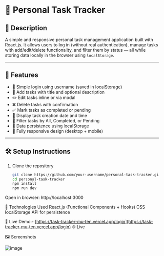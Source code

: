 # 📝 Personal Task Tracker

## 📖 Description

A simple and responsive personal task management application built with React.js. It allows users to log in (without real authentication), manage tasks with add/edit/delete functionality, and filter them by status — all while storing data locally in the browser using `localStorage`.

---

## 🚀 Features

- 🔐 Simple login using username (saved in localStorage)
- 📝 Add tasks with title and optional description
- ✏️ Edit tasks inline or via modal
- ❌ Delete tasks with confirmation
- ✅ Mark tasks as completed or pending
- 📅 Display task creation date and time
- 📂 Filter tasks by All, Completed, or Pending
- 💾 Data persistence using localStorage
- 📱 Fully responsive design (desktop + mobile)

---

## 🛠 Setup Instructions

1. Clone the repository

   ```bash
   git clone https://github.com/your-username/personal-task-tracker.git
   cd personal-task-tracker
   npm install
   npm run dev
   
Open in browser: http://localhost:3000

🧰 Technologies Used
React.js (Functional Components + Hooks)
CSS 
localStorage API for persistence

🔗 Live Demo:- [https://task-tracker-mu-ten.vercel.app/login](https://task-tracker-mu-ten.vercel.app/login)
🌐 Live 

🖼 Screenshots


![image](https://github.com/user-attachments/assets/c545f922-6543-45a0-9be2-0e0f16ad5852)

